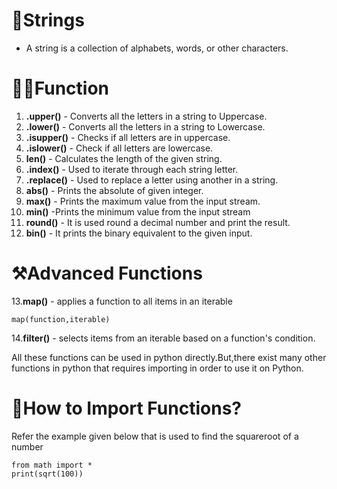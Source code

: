 # 🧵Strings 
- A string is a collection of alphabets, words, or other characters.

# 👷🏿Function
  1. **.upper()** - Converts all the letters in a string to Uppercase.
  2. **.lower()** - Converts all the letters in a string to Lowercase.
  3. **.isupper()** - Checks if all letters are in uppercase.
  4. **.islower()** - Check if all letters are lowercase.
  5. **len()** - Calculates the length of the given string.
  6. **.index()** - Used to iterate through each string letter.
  7. **.replace()** - Used to replace a letter using another in a string.
  8. **abs()** - Prints the absolute of given integer.
  9. **max()** - Prints the maximum value from the input stream.
  10. **min()** -Prints the minimum value from the input stream
  11. **round()** - It is used round a decimal number and print the result.
  12. **bin()** - It prints the binary equivalent to the given input.

# ⚒️Advanced Functions
  13.**map()** -  applies a function to all items in an iterable
  ```
  map(function,iterable)
  ```
  14.**filter()** - selects items from an iterable based on a function's condition.

All these functions can be used in python directly.But,there exist many other functions in python that requires importing in order to  use it on Python.

# 📲How to Import Functions?<br>
Refer the example given below that is used to find the squareroot of a number<br>
```
from math import *
print(sqrt(100))
```
